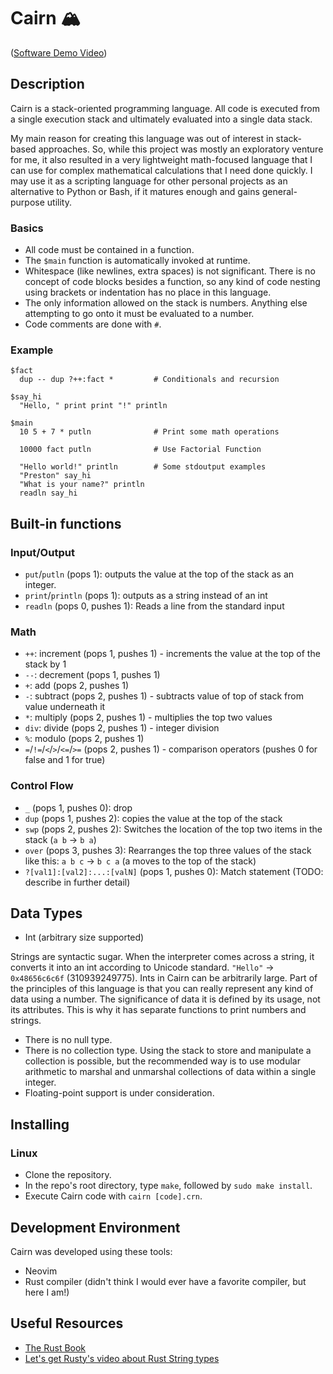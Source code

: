 
# Cairn 🏔️

([Software Demo Video](https://youtu.be/4RxESsPvRfk))

## Description

Cairn is a stack-oriented programming language. All code is executed from a single execution stack and ultimately evaluated into a single data stack.

My main reason for creating this language was out of interest in stack-based approaches. So, while this project was mostly an exploratory venture for me, it also resulted in a very lightweight math-focused language that I can use for complex mathematical calculations that I need done quickly. I may use it as a scripting language for other personal projects as an alternative to Python or Bash, if it matures enough and gains general-purpose utility.

### Basics

- All code must be contained in a function.
- The `$main` function is automatically invoked at runtime.
- Whitespace (like newlines, extra spaces) is not significant. There is no concept of code blocks besides a function, so any kind of code nesting using brackets or indentation has no place in this language.
- The only information allowed on the stack is numbers. Anything else attempting to go onto it must be evaluated to a number.
- Code comments are done with `#`.

### Example

```
$fact
  dup -- dup ?++:fact *         # Conditionals and recursion

$say_hi
  "Hello, " print print "!" println

$main
  10 5 + 7 * putln              # Print some math operations

  10000 fact putln              # Use Factorial Function

  "Hello world!" println        # Some stdoutput examples
  "Preston" say_hi
  "What is your name?" println
  readln say_hi
```

## Built-in functions

### Input/Output

- `put`/`putln` (pops 1): outputs the value at the top of the stack as an integer.
- `print`/`println` (pops 1): outputs as a string instead of an int
- `readln` (pops 0, pushes 1): Reads a line from the standard input

### Math

- `++`: increment (pops 1, pushes 1) - increments the value at the top of the stack by 1
- `--`: decrement (pops 1, pushes 1)
- `+`: add (pops 2, pushes 1)
- `-`: subtract (pops 2, pushes 1) - subtracts value of top of stack from value underneath it
- `*`: multiply (pops 2, pushes 1) - multiplies the top two values
- `div`: divide (pops 2, pushes 1) - integer division
- `%`: modulo (pops 2, pushes 1)
- `=`/`!=`/`<`/`>`/`<=`/`>=` (pops 2, pushes 1) - comparison operators (pushes 0 for false and 1 for true)

### Control Flow

- `_` (pops 1, pushes 0): drop
- `dup` (pops 1, pushes 2): copies the value at the top of the stack
- `swp` (pops 2, pushes 2): Switches the location of the top two items in the stack (`a b` -> `b a`)
- `over` (pops 3, pushes 3): Rearranges the top three values of the stack like this: `a b c` -> `b c a` (a moves to the top of the stack)
- `?[val1]:[val2]:...:[valN]` (pops 1, pushes 0): Match statement (TODO: describe in further detail)

## Data Types

- Int (arbitrary size supported)

Strings are syntactic sugar. When the interpreter comes across a string, it converts it into an int according to Unicode standard. `"Hello"` -> `0x48656c6c6f` (310939249775). Ints in Cairn can be arbitrarily large. Part of the principles of this language is that you can really represent any kind of data using a number. The significance of data it is defined by its usage, not its attributes. This is why it has separate functions to print numbers and strings.

- There is no null type.
- There is no collection type. Using the stack to store and manipulate a collection is possible, but the recommended way is to use modular arithmetic to marshal and unmarshal collections of data within a single integer.
- Floating-point support is under consideration.

## Installing

### Linux

- Clone the repository.
- In the repo's root directory, type `make`, followed by `sudo make install`.
- Execute Cairn code with `cairn [code].crn`.

## Development Environment

Cairn was developed using these tools:

- Neovim
- Rust compiler (didn't think I would ever have a favorite compiler, but here I am!)

## Useful Resources

- [The Rust Book](https://doc.rust-lang.org/book/)
- [Let's get Rusty's video about Rust String types](https://youtu.be/CpvzeyzgQdw?si=b6_Z-e7RJNlGbvig)

